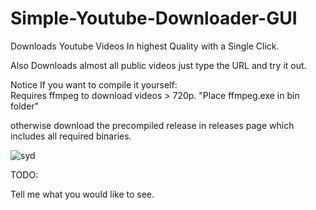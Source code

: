 # Simple-Youtube-Downloader-GUI
Downloads Youtube Videos In highest Quality with a Single Click.

Also Downloads almost all public videos just type the URL and try it out.

Notice If you want to compile it yourself:  
Requires ffmpeg to download videos > 720p. "Place ffmpeg.exe in bin folder"

otherwise download the precompiled release in releases page which includes all required binaries.


![syd](https://user-images.githubusercontent.com/16824301/179304640-913b81b9-ffb9-4f69-9832-00360653bceb.png)




TODO:

Tell me what you would like to see.
